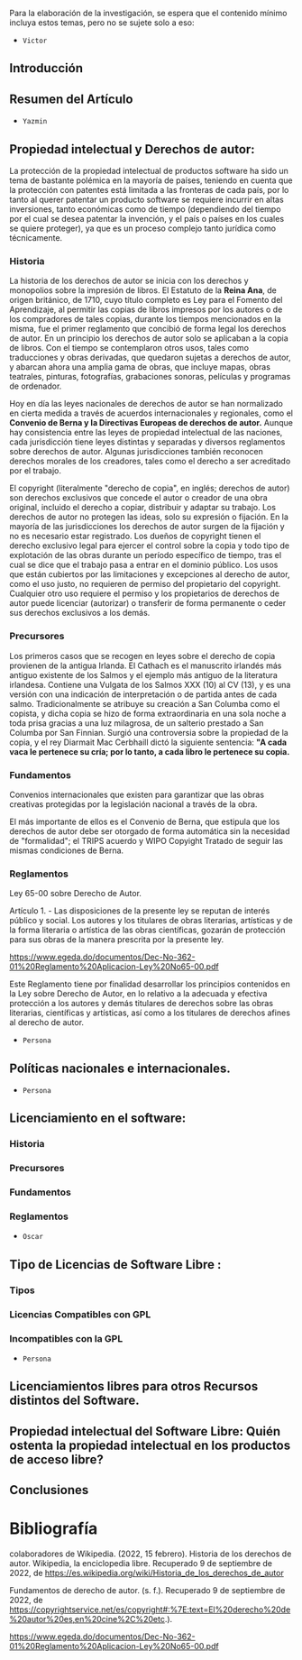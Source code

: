 Para la elaboración de la investigación, se espera que el contenido mínimo incluya estos temas, pero no se sujete solo a eso: 
- `Victor`
## Introducción 
## Resumen del Artículo 

- `Yazmin`
## Propiedad intelectual y Derechos de autor: 
La protección de la propiedad intelectual de productos software ha sido un tema de bastante polémica en la mayoría de países, teniendo en cuenta que la protección con patentes está limitada a las fronteras de cada país, por lo tanto al querer patentar un producto software se requiere incurrir en altas inversiones, tanto económicas como de tiempo (dependiendo del tiempo por el cual se desea patentar la invención, y el país o países en los cuales se quiere proteger), ya que es un proceso complejo tanto jurídica como técnicamente.

### Historia
La historia de los derechos de autor se inicia con los derechos y monopolios sobre la impresión de libros. El Estatuto de la **Reina Ana**, de origen británico, de 1710, cuyo título completo es Ley para el Fomento del Aprendizaje, al permitir las copias de libros impresos por los autores o de los compradores de tales copias, durante los tiempos mencionados en la misma, fue el primer reglamento que concibió de forma legal los derechos de autor. En un principio los derechos de autor solo se aplicaban a la copia de libros. Con el tiempo se contemplaron otros usos, tales como traducciones y obras derivadas, que quedaron sujetas a derechos de autor, y abarcan ahora una amplia gama de obras, que incluye mapas, obras teatrales, pinturas, fotografías, grabaciones sonoras, películas y programas de ordenador.

Hoy en día las leyes nacionales de derechos de autor se han normalizado en cierta medida a través de acuerdos internacionales y regionales, como el **Convenio de Berna y la Directivas Europeas de derechos de autor.** Aunque hay consistencia entre las leyes de propiedad intelectual de las naciones, cada jurisdicción tiene leyes distintas y separadas y diversos reglamentos sobre derechos de autor. Algunas jurisdicciones también reconocen derechos morales de los creadores, tales como el derecho a ser acreditado por el trabajo.

El copyright (literalmente "derecho de copia", en inglés; derechos de autor) son derechos exclusivos que concede el autor o creador de una obra original, incluido el derecho a copiar, distribuir y adaptar su trabajo. Los derechos de autor no protegen las ideas, solo su expresión o fijación. En la mayoría de las jurisdicciones los derechos de autor surgen de la fijación y no es necesario estar registrado. Los dueños de copyright tienen el derecho exclusivo legal para ejercer el control sobre la copia y todo tipo de explotación de las obras durante un período específico de tiempo, tras el cual se dice que el trabajo pasa a entrar en el dominio público. Los usos que están cubiertos por las limitaciones y excepciones al derecho de autor, como el uso justo, no requieren de permiso del propietario del copyright. Cualquier otro uso requiere el permiso y los propietarios de derechos de autor puede licenciar (autorizar) o transferir de forma permanente o ceder sus derechos exclusivos a los demás.

### Precursores
Los primeros casos que se recogen en leyes sobre el derecho de copia provienen de la antigua Irlanda. El Cathach es el manuscrito irlandés más antiguo existente de los Salmos y el ejemplo más antiguo de la literatura irlandesa. Contiene una Vulgata de los Salmos XXX (10) al CV (13), y es una versión con una indicación de interpretación o de partida antes de cada salmo. Tradicionalmente se atribuye su creación a San Columba como el copista, y dicha copia se hizo de forma extraordinaria en una sola noche a toda prisa gracias a una luz milagrosa, de un salterio prestado a San Columba por San Finnian. Surgió una controversia sobre la propiedad de la copia, y el rey Diarmait Mac Cerbhaill dictó la siguiente sentencia: **"A cada vaca le pertenece su cría; por lo tanto, a cada libro le pertenece su copia.**

### Fundamentos
Convenios internacionales que existen para garantizar que las obras creativas protegidas por la legislación nacional a través de la obra.

El más importante de ellos es el Convenio de Berna, que estipula que los derechos de autor debe ser otorgado de forma automática sin la necesidad de "formalidad"; el TRIPS acuerdo y WIPO Copyight Tratado de seguir las mismas condiciones de Berna. 

### Reglamentos 
Ley 65-00 sobre Derecho de Autor.

Artículo 1. - Las disposiciones de la presente ley se reputan de interés público y social. Los autores y los titulares de obras literarias, artísticas y de la forma literaria o artística de las obras científicas, gozarán de protección para sus obras de la manera prescrita por la presente ley.

https://www.egeda.do/documentos/Dec-No-362-01%20Reglamento%20Aplicacion-Ley%20No65-00.pdf 

Este Reglamento tiene por finalidad desarrollar los principios contenidos en la Ley sobre Derecho de Autor, en lo relativo a la adecuada y efectiva protección a los autores y demás titulares de derechos sobre las obras literarias, científicas y artísticas, así como a los titulares de derechos afines al derecho de autor. 


- `Persona`
## Políticas nacionales e internacionales.
- `Persona`
## Licenciamiento en el software: 
### Historia
### Precursores
### Fundamentos
### Reglamentos 
- `Oscar`
## Tipo de Licencias de Software Libre : 
### Tipos
### Licencias Compatibles con GPL
### Incompatibles con la GPL
- `Persona`
## Licenciamientos libres para otros Recursos distintos del Software.
## Propiedad intelectual del Software Libre: Quién ostenta la propiedad intelectual en los productos de acceso libre?
## Conclusiones 

# Bibliografía
colaboradores de Wikipedia. (2022, 15 febrero). Historia de los derechos de autor. Wikipedia, la enciclopedia libre. Recuperado 9 de septiembre de 2022, de https://es.wikipedia.org/wiki/Historia_de_los_derechos_de_autor 

Fundamentos de derecho de autor. (s. f.). Recuperado 9 de septiembre de 2022, de https://copyrightservice.net/es/copyright#:%7E:text=El%20derecho%20de%20autor%20es,en%20cine%2C%20etc.).

https://www.egeda.do/documentos/Dec-No-362-01%20Reglamento%20Aplicacion-Ley%20No65-00.pdf
